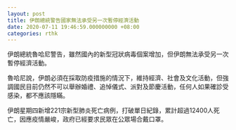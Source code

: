 ```yaml
---
layout: post
title: 伊朗總統警告國家無法承受另一次暫停經濟活動
date: 2020-07-11 19:46:59.000000000 +08:00
categories: rthk
---
```


伊朗總統魯哈尼警告，雖然國內的新型冠狀病毒個案增加，但伊朗無法承受另一次暫停經濟活動。

魯哈尼說，伊朗必須在採取防疫措施的情況下，維持經濟、社會及文化活動，但強調國民目前仍然不可以舉辦婚禮、追悼儀式、派對及節慶活動，任何人如果確診受感染，都不應該隱瞞。

伊朗星期四新增221宗新型肺炎死亡病例，打破單日紀錄，累計超過12400人死亡，因應疫情嚴峻，政府已經要求民眾在公眾場合戴口罩。
